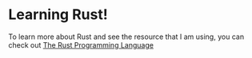 # Learning Rust!

To learn more about Rust and see the resource that I am using, you can check out [The Rust Programming Language](https://doc.rust-lang.org/stable/book/)
